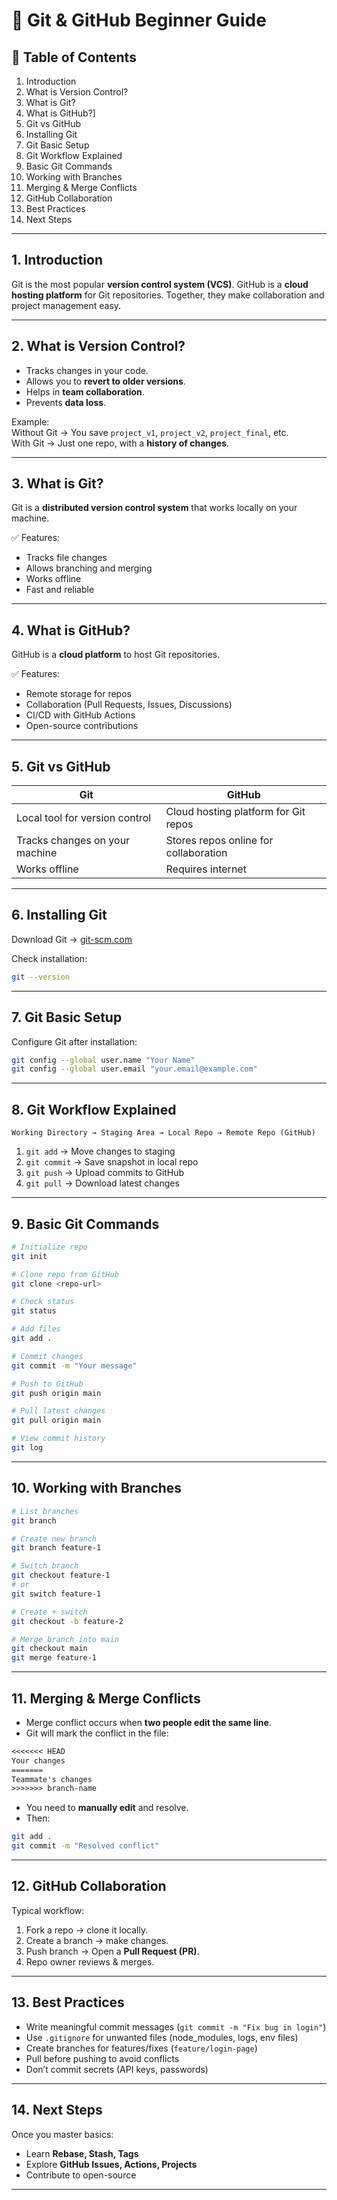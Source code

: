 
# 📘 Git & GitHub Beginner Guide  

## 📌 Table of Contents  
1. Introduction 
2. What is Version Control?
3. What is Git?
4. What is GitHub?]  
5. Git vs GitHub  
6. Installing Git
7. Git Basic Setup 
8. Git Workflow Explained  
9. Basic Git Commands 
10. Working with Branches 
11. Merging & Merge Conflicts  
12. GitHub Collaboration 
13. Best Practices  
14. Next Steps

---

## 1. Introduction  
Git is the most popular **version control system (VCS)**. GitHub is a **cloud hosting platform** for Git repositories. Together, they make collaboration and project management easy.  

---

## 2. What is Version Control?  
- Tracks changes in your code.  
- Allows you to **revert to older versions**.  
- Helps in **team collaboration**.  
- Prevents **data loss**.  

Example:  
Without Git → You save `project_v1`, `project_v2`, `project_final`, etc.  
With Git → Just one repo, with a **history of changes**.  

---

## 3. What is Git?  
Git is a **distributed version control system** that works locally on your machine.  

✅ Features:  
- Tracks file changes  
- Allows branching and merging  
- Works offline  
- Fast and reliable  

---

## 4. What is GitHub?  
GitHub is a **cloud platform** to host Git repositories.  

✅ Features:  
- Remote storage for repos  
- Collaboration (Pull Requests, Issues, Discussions)  
- CI/CD with GitHub Actions  
- Open-source contributions  

---

## 5. Git vs GitHub  
| Git | GitHub |  
|-----|--------|  
| Local tool for version control | Cloud hosting platform for Git repos |  
| Tracks changes on your machine | Stores repos online for collaboration |  
| Works offline | Requires internet |  

---

## 6. Installing Git  
Download Git → [git-scm.com](https://git-scm.com/)  

Check installation:  
```bash
git --version
```  

---

## 7. Git Basic Setup  
Configure Git after installation:  
```bash
git config --global user.name "Your Name"
git config --global user.email "your.email@example.com"
```  

---

## 8. Git Workflow Explained  
```
Working Directory → Staging Area → Local Repo → Remote Repo (GitHub)
```

1. `git add` → Move changes to staging  
2. `git commit` → Save snapshot in local repo  
3. `git push` → Upload commits to GitHub  
4. `git pull` → Download latest changes  

---

## 9. Basic Git Commands  

```bash
# Initialize repo
git init

# Clone repo from GitHub
git clone <repo-url>

# Check status
git status

# Add files
git add .

# Commit changes
git commit -m "Your message"

# Push to GitHub
git push origin main

# Pull latest changes
git pull origin main

# View commit history
git log
```

---

## 10. Working with Branches  

```bash
# List branches
git branch

# Create new branch
git branch feature-1

# Switch branch
git checkout feature-1
# or
git switch feature-1

# Create + switch
git checkout -b feature-2

# Merge branch into main
git checkout main
git merge feature-1
```

---

## 11. Merging & Merge Conflicts  
- Merge conflict occurs when **two people edit the same line**.  
- Git will mark the conflict in the file:  
```txt
<<<<<<< HEAD
Your changes
=======
Teammate's changes
>>>>>>> branch-name
```  
- You need to **manually edit** and resolve.  
- Then:  
```bash
git add .
git commit -m "Resolved conflict"
```

---

## 12. GitHub Collaboration  
Typical workflow:  

1. Fork a repo → clone it locally.  
2. Create a branch → make changes.  
3. Push branch → Open a **Pull Request (PR)**.  
4. Repo owner reviews & merges.  

---

## 13. Best Practices  
- Write meaningful commit messages (`git commit -m "Fix bug in login"`)  
- Use `.gitignore` for unwanted files (node_modules, logs, env files)  
- Create branches for features/fixes (`feature/login-page`)  
- Pull before pushing to avoid conflicts  
- Don’t commit secrets (API keys, passwords)  

---

## 14. Next Steps  
Once you master basics:  
- Learn **Rebase, Stash, Tags**  
- Explore **GitHub Issues, Actions, Projects**  
- Contribute to open-source  

---

 
